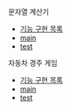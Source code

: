 문자열 계산기
- [기능 구현 목록](https://github.com/LEE-Yerim/java-racingcar/blob/step2/src/StringCalculator.md)
- [main](https://github.com/LEE-Yerim/java-racingcar/tree/step2/src/main/java/stringcalculator)
- [test](https://github.com/LEE-Yerim/java-racingcar/tree/step2/src/test/java/stringcalculator)

자동차 경주 게임
- [기능 구현 목록](https://github.com/LEE-Yerim/java-racingcar/blob/step2/src/RacingCarGame.md)
- [main](https://github.com/LEE-Yerim/java-racingcar/tree/step2/src/main/java/racingcargame)
- [test](https://github.com/LEE-Yerim/java-racingcar/tree/step2/src/test/java/racingcargame)
